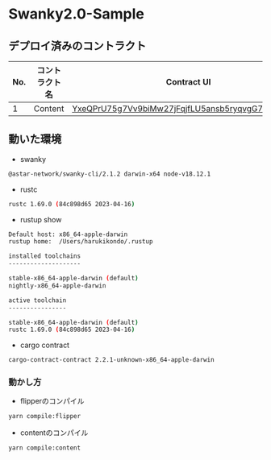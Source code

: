 # Swanky2.0-Sample

## デプロイ済みのコントラクト

| No. | コントラクト名      | Contract UI     | ネットワーク |
| --- | ----------------------------------------------- | ---------------------------- | ------------ |
| 1   | Content | [YxeQPrU75g7Vv9biMw27jFqjfLU5ansb5ryqvgG7QN2W8VG](https://contracts-ui.substrate.io/contract/YxeQPrU75g7Vv9biMw27jFqjfLU5ansb5ryqvgG7QN2W8VG) | Shibuya      |

## 動いた環境

- swanky

```bash
@astar-network/swanky-cli/2.1.2 darwin-x64 node-v18.12.1
```

- rustc 

```bash
rustc 1.69.0 (84c898d65 2023-04-16)
```

- rustup show 

```bash
Default host: x86_64-apple-darwin
rustup home:  /Users/harukikondo/.rustup

installed toolchains
--------------------

stable-x86_64-apple-darwin (default)
nightly-x86_64-apple-darwin

active toolchain
----------------

stable-x86_64-apple-darwin (default)
rustc 1.69.0 (84c898d65 2023-04-16)
```

- cargo contract 

```bash
cargo-contract-contract 2.2.1-unknown-x86_64-apple-darwin
```

### 動かし方

- flipperのコンパイル

```bash
yarn compile:flipper
```

- contentのコンパイル

```bash
yarn compile:content
```